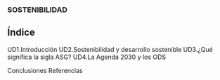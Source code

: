 ### **SOSTENIBILIDAD**

## Índice
UD1.Introducción
UD2.Sostenibilidad y desarrollo sostenible
UD3.¿Qué significa la sigla ASG?
UD4.La Agenda 2030 y los ODS

Conclusiones
Referencias
